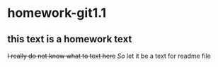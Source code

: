 # homework-git1.1
## this text is a homework text
~~I really do not know what to text here~~
*So* let it be a text for readme file